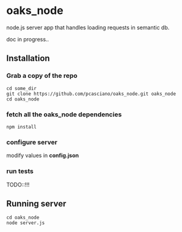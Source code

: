 oaks_node
=========

node.js server app that handles loading requests in semantic db.

doc in progress..

## Installation

### Grab a copy of the repo
```
cd some_dir
git clone https://github.com/pcasciano/oaks_node.git oaks_node
cd oaks_node

```

### fetch all the oaks_node dependencies
```
npm install
```

### configure server
modify values in **config.json**


### run tests
TODO::!!!


## Running server
```
cd oaks_node
node server.js

```

